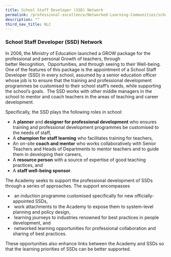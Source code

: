 ```yaml
---
title: School Staff Developer (SSD) Network
permalink: /professional-excellence/Networked-Learning-Communities/school-staff-developer-network/
description: ""
third_nav_title: NLC
---
```


### School Staff Developer (SSD) Network

In 2006, the Ministry of Education launched a GROW package for the professional and personal Growth of teachers, through better Recognition,  Opportunities, and through seeing to their Well-being.  One of the features of this package is the appointment of a School Staff Developer (SSD) in every school, assumed by a senior education officer whose job is to ensure that the training and professional development programmes be customised to their school staff’s needs, while supporting the school’s goals.  The SSD works with other middle managers in the school to mentor and coach teachers in the areas of teaching and career development. 

Specifically, the SSD plays the following roles in school:

*   A **planner** and **designer for professional development** who ensures training and professional development programmes be customised to the needs of staff,
*   A **champion for staff learning** who facilitates training for teachers,
*   An on-site **coach and mentor** who works collaboratively with Senior Teachers and Heads of Departments to mentor teachers and to guide them in developing their careers,
*   A **resource person** with a source of expertise of good teaching practices, and
*   A **staff well-being sponsor**.

The Academy seeks to support the professional development of SSDs through a series of approaches. The support encompasses  

*    an induction programme customised specifically for new officially-appointed SSDs,
*    work attachments to the Academy to expose them to system-level planning and policy design,
*    learning journeys to industries renowned for best practices in people development, and
*    networked learning opportunities for professional collaboration and sharing of best practices.  
    

These opportunities also enhance links between the Academy and SSDs so that the learning priorities of SSDs can be better supported.